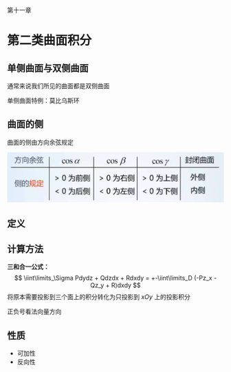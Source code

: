第十一章

# 第二类曲面积分



## 单侧曲面与双侧曲面

通常来说我们所见的曲面都是双侧曲面

单侧曲面特例：莫比乌斯环



## 曲面的侧

曲面的侧由方向余弦规定

![image-20200518091643051](../assets/images/image-20200518091643051.png)



## 定义



## 计算方法



**三和合一公式：**
$$
\iint\limits_\Sigma Pdydz + Qdzdx + Rdxdy = +-\iint\limits_D (-Pz_x - Qz_y + R)dxdy 
$$
将原本需要投影到三个面上的积分转化为只投影到 $xOy$ 上的投影积分

正负号看法向量方向



## 性质

- 可加性
- 反向性